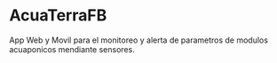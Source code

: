 # AcuaTerraFB
App Web y Movil para el monitoreo y alerta de parametros de modulos acuaponicos mendiante sensores. 
